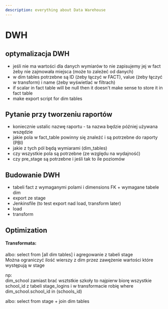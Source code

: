```yaml
---
description: everything about Data Warehouse
---
```


# DWH

## optymalizacja DWH

* jeśli nie ma wartości dla danych wymiarów to nie zapisujemy jej w fact żeby nie zajmowała miejsca \(może to zależeć od danych\)
* w dim tables potrzebne są ID \(żeby łączyć w FACT\), value \(żeby łączyć w transform\) i name \(żeby wyświetlać w filtrach\)
* if scalar in fact table will be null then it doesn't make sense to store it in fact table
* make export script for dim tables



## **Pytanie przy tworzeniu raportów**

* koniecznie ustalic nazwę raportu - ta nazwa będzie później używana wszędzie
* jakie pola w fact\_table powinny się znaleźć i są potrzebne do raporty \(PBI\)
* jakie z tych pól będą wymiarami \(dim\_tables\)
* czy wszystkie pola są potrzebne \(ze względu na wydajność\)
* czy pre\_stage są potrzebne i jeśli tak to ile poziomów

## Budowanie DWH

* tabeli fact z wymaganymi polami i dimensions FK + wymagane tabele dim
* export ze stage
* Jenkinsfile \(to test export nad load, transform later\)
* load
* transform

## Optimization

#### Transformata: 

albo: select from \[all dim tables\] i agregowanie z tabeli stage  
Można ograniczyć ilość wierszy z dim przez zawężenie wartości które występują w stage  
  
np:  
dim\_school zamiast brać wsztstkie szkoły to najpierw biorę wszystkie school\_id z tabeli stage\_logins i w transformacie robię where dim\_school.school\_id in \(schools\_id\)



  
albo: select from stage + join dim tables

